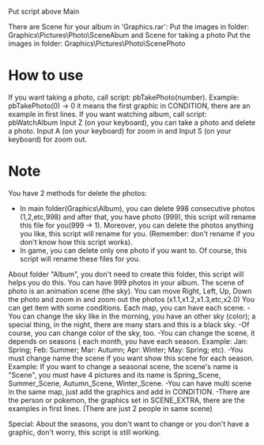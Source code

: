 Put script above Main

There are Scene for your album in 'Graphics.rar':
Put the images in folder: Graphics\Pictures\Photo\SceneAbum
and Scene for taking a photo
Put the images in folder: Graphics\Pictures\Photo\ScenePhoto

# How to use 
If you want taking a photo, call script: pbTakePhoto(number).
Example: pbTakePhoto(0) -> 0 it means the first graphic in CONDITION, there are an example in first lines.
If you want watching album, call script: pbWatchAlbum
Input Z (on your keyboard), you can take a photo and delete a photo.
Input A (on your keyboard) for zoom in and Input S (on your keyboard) for zoom out.

# Note 
You have 2 methods for delete the photos:
+ In main folder(Graphics\Album), you can delete 998 consecutive photos (1,2,etc,998) and after that, you have photo (999), this script will rename this file for you(999 -> 1). 
Moreover, you can delete the photos anything you like, this script will rename for you.
(Remember: don't rename if you don't know how this script works).
+ In game, you can delete only one photo if you want to. Of course, this script will rename these files for you.

About folder "Album", you don't need to create this folder, this script will helps you do this.
You can have 999 photos in your album.
The scene of photo is an animation scene (the sky).
You can move Right, Left, Up, Down the photo and zoom in and zoom out the photos (x1.1,x1.2,x1.3,etc,x2.0)
You can get item with some conditions.
Each map, you can have each scene.
-You can change the sky like in the morning, you have an other sky (color); a special thing, in the night, there are many stars and this is a black sky.
-Of course, you can change color of the sky, too.
-You can change the scene, it depends on seasons ( each month, you have each season. Example: Jan: Spring; Feb: Summer; Mar: Autumn; Apr: Winter; May: Spring; etc).
-You must change name the scene if you want show this scene for each season.
Example:
If you want to change a seasonal scene, the scene's name is "Scene", you must have 4 pictures and its name is Spring_Scene, Summer_Scene, Autumn_Scene, Winter_Scene.
-You can have multi scene in the same map, just add the graphics and add in CONDITION.
-There are the person or pokemon, the graphics set in SCENE_EXTRA, there are the examples in first lines. (There are just 2 people in same scene)

Special:
About the seasons, you don't want to change or you don't have a graphic, don't worry, this script is still working.